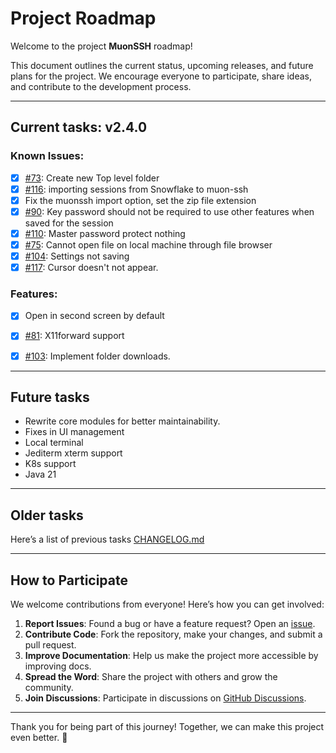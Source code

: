 # Project Roadmap

Welcome to the project **MuonSSH** roadmap! 

This document outlines the current status, upcoming releases, and future plans for the project. We encourage everyone to participate, share ideas, and contribute to the development process.

---


## Current tasks: **v2.4.0**

### Known Issues:
- [x] [#73](https://github.com/devlinx9/muon-ssh/issues/73): Create new Top level folder
- [x] [#116](https://github.com/devlinx9/muon-ssh/issues/116): importing sessions from Snowflake to muon-ssh
- [x] Fix the muonssh import option, set the zip file extension
- [x] [#90](https://github.com/devlinx9/muon-ssh/issues/90): Key password should not be required to use other features when saved for the session
- [x] [#110](https://github.com/devlinx9/muon-ssh/issues/110): Master password protect nothing
- [x] [#75](https://github.com/devlinx9/muon-ssh/issues/75): Cannot open file on local machine through file browser
- [x] [#104](https://github.com/devlinx9/muon-ssh/issues/104): Settings not saving
- [x] [#117](https://github.com/devlinx9/muon-ssh/issues/117): Cursor doesn't not appear.

### Features:
- [x] Open in second screen by default
- [x] [#81](https://github.com/devlinx9/muon-ssh/issues/81): X11forward support
- [x] [#103](https://github.com/devlinx9/muon-ssh/issues/103): Implement folder downloads.


---

## Future tasks

- Rewrite core modules for better maintainability.
- Fixes in UI management
- Local terminal
- Jediterm xterm support
- K8s support
- Java 21

---

## Older tasks

Here’s a list of previous tasks [CHANGELOG.md](CHANGELOG.md)

---

## How to Participate

We welcome contributions from everyone! Here’s how you can get involved:

1. **Report Issues**: Found a bug or have a feature request? Open an [issue](https://github.com/devlinx9/muon-ssh/issues).
2. **Contribute Code**: Fork the repository, make your changes, and submit a pull request.
3. **Improve Documentation**: Help us make the project more accessible by improving docs.
4. **Spread the Word**: Share the project with others and grow the community.
5. **Join Discussions**: Participate in discussions on [GitHub Discussions](https://github.com/yourusername/yourrepo/discussions).

---

Thank you for being part of this journey! Together, we can make this project even better. 🚀